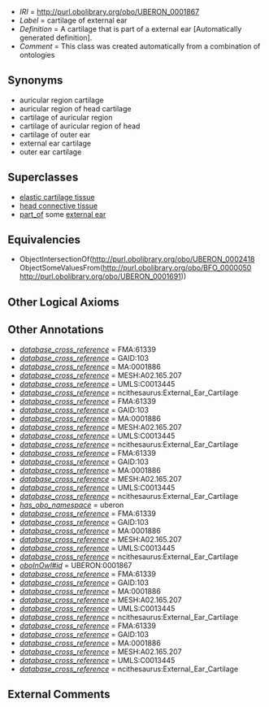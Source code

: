  * *IRI* = http://purl.obolibrary.org/obo/UBERON_0001867
 * *Label* = cartilage of external ear
 * *Definition* = A cartilage that is part of a external ear [Automatically generated definition].
 * *Comment* = This class was created automatically from a combination of ontologies

## Synonyms

 * auricular region cartilage
 * auricular region of head cartilage
 * cartilage of auricular region
 * cartilage of auricular region of head
 * cartilage of outer ear
 * external ear cartilage
 * outer ear cartilage

## Superclasses

 * [elastic cartilage tissue](../../UBERON/96/UBERON_0001996.md)
 * [head connective tissue](../../UBERON/66/UBERON_0003566.md)
 * [part_of](../../BFO/50/BFO_0000050.md) some [external ear](../../UBERON/91/UBERON_0001691.md)

## Equivalencies

 * ObjectIntersectionOf(<http://purl.obolibrary.org/obo/UBERON_0002418> ObjectSomeValuesFrom(<http://purl.obolibrary.org/obo/BFO_0000050> <http://purl.obolibrary.org/obo/UBERON_0001691>))

## Other Logical Axioms


## Other Annotations

 * *[database_cross_reference](../../ef/oboInOwl#hasDbXref.md)* = FMA:61339
 * *[database_cross_reference](../../ef/oboInOwl#hasDbXref.md)* = GAID:103
 * *[database_cross_reference](../../ef/oboInOwl#hasDbXref.md)* = MA:0001886
 * *[database_cross_reference](../../ef/oboInOwl#hasDbXref.md)* = MESH:A02.165.207
 * *[database_cross_reference](../../ef/oboInOwl#hasDbXref.md)* = UMLS:C0013445
 * *[database_cross_reference](../../ef/oboInOwl#hasDbXref.md)* = ncithesaurus:External_Ear_Cartilage
 * *[database_cross_reference](../../ef/oboInOwl#hasDbXref.md)* = FMA:61339
 * *[database_cross_reference](../../ef/oboInOwl#hasDbXref.md)* = GAID:103
 * *[database_cross_reference](../../ef/oboInOwl#hasDbXref.md)* = MA:0001886
 * *[database_cross_reference](../../ef/oboInOwl#hasDbXref.md)* = MESH:A02.165.207
 * *[database_cross_reference](../../ef/oboInOwl#hasDbXref.md)* = UMLS:C0013445
 * *[database_cross_reference](../../ef/oboInOwl#hasDbXref.md)* = ncithesaurus:External_Ear_Cartilage
 * *[database_cross_reference](../../ef/oboInOwl#hasDbXref.md)* = FMA:61339
 * *[database_cross_reference](../../ef/oboInOwl#hasDbXref.md)* = GAID:103
 * *[database_cross_reference](../../ef/oboInOwl#hasDbXref.md)* = MA:0001886
 * *[database_cross_reference](../../ef/oboInOwl#hasDbXref.md)* = MESH:A02.165.207
 * *[database_cross_reference](../../ef/oboInOwl#hasDbXref.md)* = UMLS:C0013445
 * *[database_cross_reference](../../ef/oboInOwl#hasDbXref.md)* = ncithesaurus:External_Ear_Cartilage
 * *[has_obo_namespace](../../ce/oboInOwl#hasOBONamespace.md)* = uberon
 * *[database_cross_reference](../../ef/oboInOwl#hasDbXref.md)* = FMA:61339
 * *[database_cross_reference](../../ef/oboInOwl#hasDbXref.md)* = GAID:103
 * *[database_cross_reference](../../ef/oboInOwl#hasDbXref.md)* = MA:0001886
 * *[database_cross_reference](../../ef/oboInOwl#hasDbXref.md)* = MESH:A02.165.207
 * *[database_cross_reference](../../ef/oboInOwl#hasDbXref.md)* = UMLS:C0013445
 * *[database_cross_reference](../../ef/oboInOwl#hasDbXref.md)* = ncithesaurus:External_Ear_Cartilage
 * *[oboInOwl#id](../../id/oboInOwl#id.md)* = UBERON:0001867
 * *[database_cross_reference](../../ef/oboInOwl#hasDbXref.md)* = FMA:61339
 * *[database_cross_reference](../../ef/oboInOwl#hasDbXref.md)* = GAID:103
 * *[database_cross_reference](../../ef/oboInOwl#hasDbXref.md)* = MA:0001886
 * *[database_cross_reference](../../ef/oboInOwl#hasDbXref.md)* = MESH:A02.165.207
 * *[database_cross_reference](../../ef/oboInOwl#hasDbXref.md)* = UMLS:C0013445
 * *[database_cross_reference](../../ef/oboInOwl#hasDbXref.md)* = ncithesaurus:External_Ear_Cartilage
 * *[database_cross_reference](../../ef/oboInOwl#hasDbXref.md)* = FMA:61339
 * *[database_cross_reference](../../ef/oboInOwl#hasDbXref.md)* = GAID:103
 * *[database_cross_reference](../../ef/oboInOwl#hasDbXref.md)* = MA:0001886
 * *[database_cross_reference](../../ef/oboInOwl#hasDbXref.md)* = MESH:A02.165.207
 * *[database_cross_reference](../../ef/oboInOwl#hasDbXref.md)* = UMLS:C0013445
 * *[database_cross_reference](../../ef/oboInOwl#hasDbXref.md)* = ncithesaurus:External_Ear_Cartilage

## External Comments

